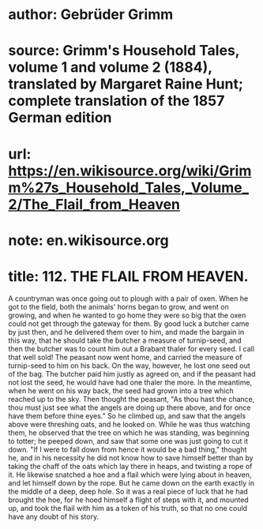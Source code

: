 # author: Gebrüder Grimm
# source: Grimm's Household Tales, volume 1 and volume 2 (1884), translated by Margaret Raine Hunt; complete translation of the 1857 German edition
# url: https://en.wikisource.org/wiki/Grimm%27s_Household_Tales,_Volume_2/The_Flail_from_Heaven
# note: en.wikisource.org
# title: 112. THE FLAIL FROM HEAVEN. 

A countryman was once going out to plough with a pair of oxen. When he got to the field, both the animals' horns began to grow, and went on growing, and when he wanted to go home they were so big that the oxen could not get through the gateway for them. By good luck a butcher came by just then, and he delivered them over ​to him, and made the bargain in this way, that he should take the butcher a measure of turnip-seed, and then the butcher was to count him out a Brabant thaler for every seed. I call that well sold! The peasant now went home, and carried the measure of turnip-seed to him on his back. On the way, however, he lost one seed out of the bag. The butcher paid him justly as agreed on, and if the peasant had not lost the seed, he would have had one thaler the more. In the meantime, when he went on his way back, the seed had grown into a tree which reached up to the sky. Then thought the peasant, "As thou hast the chance, thou must just see what the angels are doing up there above, and for once have them before thine eyes." So he climbed up, and saw that the angels above were threshing oats, and he looked on. While he was thus watching them, he observed that the tree on which he was standing, was beginning to totter; he peeped down, and saw that some one was just going to cut it down. "If I were to fall down from hence it would be a bad thing," thought he, and in his necessity he did not know how to save himself better than by taking the chaff of the oats which lay there in heaps, and twisting a rope of it. He likewise snatched a hoe and a flail which were lying about in heaven, and let himself down by the rope. But he came down on the earth exactly in the middle of a deep, deep hole. So it was a real piece of luck that he had brought the hoe, for he hoed himself a flight of steps with it, and mounted up, and took the flail with him as a token of his truth, so that no one could have any doubt of his story. 

